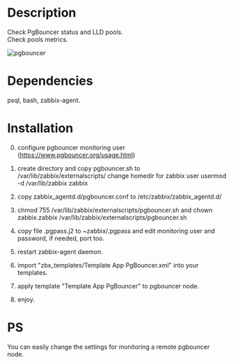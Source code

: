 # Description
Check PgBouncer status and LLD pools.  
Check pools metrics. 

![pgbouncer](https://user-images.githubusercontent.com/12905969/84354505-2da9fa00-abeb-11ea-8a54-92a6aaf2ea3a.png)


# Dependencies
psql, bash, zabbix-agent.

Installation
============
0. configure pgbouncer monitoring user (https://www.pgbouncer.org/usage.html)

1. create directory and copy pgbouncer.sh to /var/lib/zabbix/externalscripts/
   change homedir for zabbix user usermod -d /var/lib/zabbix zabbix
2. copy zabbix_agentd.d/pgbouncer.conf to /etc/zabbix/zabbix_agentd.d/
3. chmod 755 /var/lib/zabbix/externalscripts/pgbouncer.sh and chown zabbix.zabbix /var/lib/zabbix/externalscripts/pgbouncer.sh
4. copy file .pgpass.j2 to ~zabbix/.pgpass and edit monitoring user and password, if needed, port too.
5. restart zabbix-agent daemon.
6. import "zbx_templates/Template App PgBouncer.xml" into your templates.
7. apply template "Template App PgBouncer" to pgbouncer node.
9. enjoy.


PS
===========
You can easily change the settings for monitoring a remote pgbouncer node.

